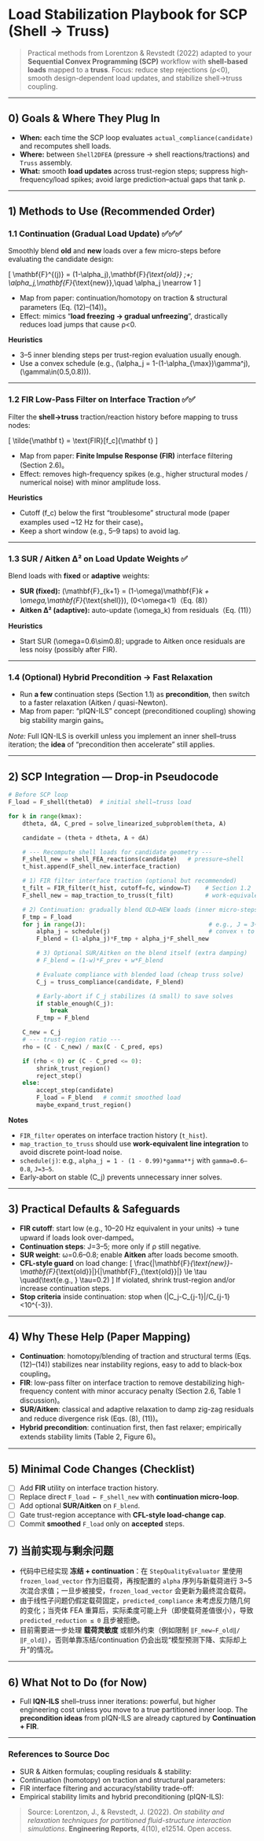 # Load Stabilization Playbook for SCP (Shell → Truss)

> Practical methods from Lorentzon & Revstedt (2022) adapted to your **Sequential Convex Programming (SCP)** workflow with **shell-based loads** mapped to a **truss**. Focus: reduce step rejections (ρ<0), smooth design-dependent load updates, and stabilize shell→truss coupling.

---

## 0) Goals & Where They Plug In

* **When:** each time the SCP loop evaluates `actual_compliance(candidate)` and recomputes shell loads.
* **Where:** between `Shell2DFEA` (pressure → shell reactions/tractions) and `Truss` assembly.
* **What:** smooth **load updates** across trust-region steps; suppress high-frequency/load spikes; avoid large prediction–actual gaps that tank ρ.

---

## 1) Methods to Use (Recommended Order)

### 1.1 Continuation (Gradual Load Update) ✅✅✅

Smoothly blend **old** and **new** loads over a few micro-steps before evaluating the candidate design:

[
\mathbf{F}^{(j)} = (1-\alpha_j),\mathbf{F}*{\text{old}} ;+; \alpha_j,\mathbf{F}*{\text{new}},\quad \alpha_j \nearrow 1
]

* Map from paper: continuation/homotopy on traction & structural parameters (Eq. (12)–(14))。
* Effect: mimics “**load freezing → gradual unfreezing**”, drastically reduces load jumps that cause ρ<0.

**Heuristics**

* 3–5 inner blending steps per trust-region evaluation usually enough.
* Use a convex schedule (e.g., (\alpha_j = 1-(1-\alpha_{\max})\gamma^j), (\gamma\in(0.5,0.8))).

---

### 1.2 FIR Low-Pass Filter on Interface Traction ✅✅

Filter the **shell→truss** traction/reaction history before mapping to truss nodes:

[
\tilde{\mathbf t} = \text{FIR}[f_c]{\mathbf t}
]

* Map from paper: **Finite Impulse Response (FIR)** interface filtering (Section 2.6)。
* Effect: removes high-frequency spikes (e.g., higher structural modes / numerical noise) with minor amplitude loss.

**Heuristics**

* Cutoff (f_c) below the first “troublesome” structural mode (paper examples used ~12 Hz for their case)。
* Keep a short window (e.g., 5–9 taps) to avoid lag.

---

### 1.3 SUR / Aitken Δ² on Load Update Weights ✅

Blend loads with **fixed** or **adaptive** weights:

* **SUR (fixed):** (\mathbf{F}_{k+1} = (1-\omega)\mathbf{F}*k + \omega,\mathbf{F}*{\text{shell}}), (0<\omega<1)（Eq. (8)）
* **Aitken Δ² (adaptive):** auto-update (\omega_k) from residuals（Eq. (11)）

**Heuristics**

* Start SUR (\omega=0.6\sim0.8); upgrade to Aitken once residuals are less noisy (possibly after FIR).

---

### 1.4 (Optional) Hybrid Precondition → Fast Relaxation

* Run **a few** continuation steps (Section 1.1) as **precondition**, then switch to a faster relaxation (Aitken / quasi-Newton).
* Map from paper: “pIQN-ILS” concept (preconditioned coupling) showing big stability margin gains。

*Note:* Full IQN-ILS is overkill unless you implement an inner shell–truss iteration; the **idea** of “precondition then accelerate” still applies.

---

## 2) SCP Integration — Drop-in Pseudocode

```python
# Before SCP loop
F_load = F_shell(theta0)  # initial shell→truss load

for k in range(kmax):
    dtheta, dA, C_pred = solve_linearized_subproblem(theta, A)

    candidate = (theta + dtheta, A + dA)

    # --- Recompute shell loads for candidate geometry ---
    F_shell_new = shell_FEA_reactions(candidate)   # pressure→shell
    t_hist.append(F_shell_new.interface_traction)

    # 1) FIR filter interface traction (optional but recommended)
    t_filt = FIR_filter(t_hist, cutoff=fc, window=T)    # Section 1.2
    F_shell_new = map_traction_to_truss(t_filt)         # work-equivalent integration

    # 2) Continuation: gradually blend OLD→NEW loads (inner micro-steps)
    F_tmp = F_load
    for j in range(J):                                   # e.g., J = 3~5
        alpha_j = schedule(j)                            # convex ↑ to 1
        F_blend = (1-alpha_j)*F_tmp + alpha_j*F_shell_new

        # 3) Optional SUR/Aitken on the blend itself (extra damping)
        # F_blend = (1-w)*F_prev + w*F_blend

        # Evaluate compliance with blended load (cheap truss solve)
        C_j = truss_compliance(candidate, F_blend)

        # Early-abort if C_j stabilizes (Δ small) to save solves
        if stable_enough(C_j): 
            break
        F_tmp = F_blend

    C_new = C_j
    # --- trust-region ratio ---
    rho = (C - C_new) / max(C - C_pred, eps)

    if (rho < 0) or (C - C_pred <= 0):
        shrink_trust_region()
        reject_step()
    else:
        accept_step(candidate)
        F_load = F_blend   # commit smoothed load
        maybe_expand_trust_region()
```

**Notes**

* `FIR_filter` operates on interface traction history (`t_hist`).
* `map_traction_to_truss` should use **work-equivalent line integration** to avoid discrete point-load noise.
* `schedule(j)`: e.g., `alpha_j = 1 - (1 - 0.99)*gamma**j` with `gamma=0.6–0.8`, `J=3–5`.
* Early-abort on stable (C_j) prevents unnecessary inner solves.

---

## 3) Practical Defaults & Safeguards

* **FIR cutoff**: start low (e.g., 10–20 Hz equivalent in your units) → tune upward if loads look over-damped。
* **Continuation steps**: J=3–5; more only if ρ still negative.
* **SUR weight**: ω=0.6–0.8; enable **Aitken** after loads become smooth.
* **CFL-style guard** on load change:
  [
  \frac{|\mathbf{F}*{\text{new}}-\mathbf{F}*{\text{old}}|}{|\mathbf{F}_{\text{old}}|} \le \tau \quad(\text{e.g., } \tau=0.2)
  ]
  If violated, shrink trust-region and/or increase continuation steps.
* **Stop criteria** inside continuation: stop when (|C_j-C_{j-1}|/C_{j-1}<10^{-3}).

---

## 4) Why These Help (Paper Mapping)

* **Continuation**: homotopy/blending of traction and structural terms (Eqs. (12)–(14)) stabilizes near instability regions, easy to add to black-box coupling。
* **FIR**: low-pass filter on interface traction to remove destabilizing high-frequency content with minor accuracy penalty (Section 2.6, Table 1 discussion)。
* **SUR/Aitken**: classical and adaptive relaxation to damp zig-zag residuals and reduce divergence risk (Eqs. (8), (11))。
* **Hybrid precondition**: continuation first, then fast relaxer; empirically extends stability limits (Table 2, Figure 6)。

---

## 5) Minimal Code Changes (Checklist)

* [ ] Add **FIR** utility on interface traction history.
* [ ] Replace direct `F_load ← F_shell_new` with **continuation micro-loop**.
* [ ] Add optional **SUR/Aitken** on `F_blend`.
* [ ] Gate trust-region acceptance with **CFL-style load-change cap**.
* [ ] Commit **smoothed** `F_load` only on **accepted** steps.

## 7) 当前实现与剩余问题

* 代码中已经实现 **冻结 + continuation**：在 `StepQualityEvaluator` 里使用 `frozen_load_vector` 作为旧载荷，再按配置的 `alpha` 序列与新载荷进行 3~5 次混合求值；一旦步被接受，`frozen_load_vector` 会更新为最终混合载荷。
* 由于线性子问题仍假定载荷固定，`predicted_compliance` 未考虑反力随几何的变化；当壳体 FEA 重算后，实际柔度可能上升（即使载荷差值很小），导致 `predicted_reduction ≤ 0` 且步被拒绝。
* 目前需要进一步处理 **载荷灵敏度** 或额外约束（例如限制 `‖F_new−F_old‖/‖F_old‖`），否则单靠冻结/continuation 仍会出现“模型预测下降、实际却上升”的情况。

---

## 6) What Not to Do (for Now)

* Full **IQN-ILS** shell–truss inner iterations: powerful, but higher engineering cost unless you move to a true partitioned inner loop. The **precondition ideas** from pIQN-ILS are already captured by **Continuation + FIR**.

---

### References to Source Doc

* SUR & Aitken formulas; coupling residuals & stability: 
* Continuation (homotopy) on traction and structural parameters: 
* FIR interface filtering and accuracy/stability trade-off: 
* Empirical stability limits and hybrid preconditioning (pIQN-ILS): 

> Source: Lorentzon, J., & Revstedt, J. (2022). *On stability and relaxation techniques for partitioned fluid-structure interaction simulations*. **Engineering Reports**, 4(10), e12514. Open access.
